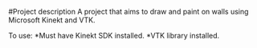 #Project description
A project that aims to draw and paint on walls using Microsoft Kinekt and VTK.

To use:
*Must have Kinekt SDK installed.
*VTK library installed.
